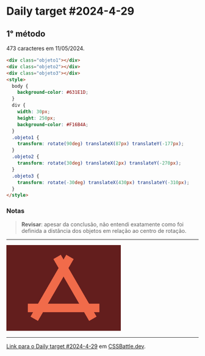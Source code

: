 # Daily target #2024-4-29

## 1° método

473 caracteres em 11/05/2024.

```HTML
<div class="objeto1"></div>
<div class="objeto2"></div>
<div class="objeto3"></div>
<style>
  body {
    background-color: #631E1D;
  }
  div {
    width: 30px;
    height: 250px;
    background-color: #F16B4A;
  }
  .objeto1 {
    transform: rotate(90deg) translateX(87px) translateY(-177px);
  }
  .objeto2 {
    transform: rotate(30deg) translateX(2px) translateY(-270px);
  }
  .objeto3 {
    transform: rotate(-30deg) translateX(430px) translateY(-310px);
  }
</style>
```

### Notas

> **Revisar**: apesar da conclusão, não entendi exatamente como foi definida a distância dos objetos em relação ao centro de rotação.

---
<img src="media/2024-4-29.png" title="Daily target #2024-4-29" width="300px">

---

[Link para o Daily target #2024-4-29](https://cssbattle.dev/play/tZs9BX11EYMYKm7rt2Z2) em [CSSBattle.dev](https://cssbattle.dev/).